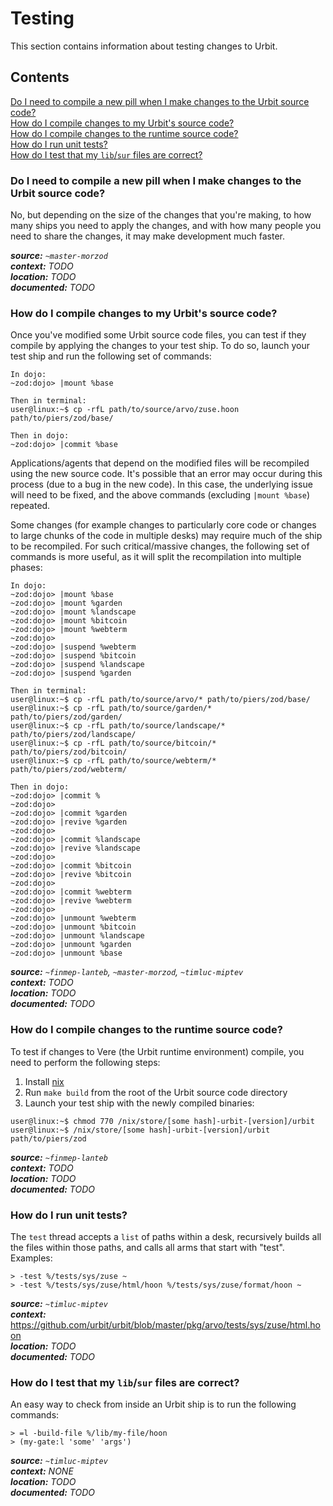 # Testing

This section contains information about testing changes to Urbit.

## Contents

[Do I need to compile a new pill when I make changes to the Urbit source code?](#do-i-need-to-compile-a-new-pill-when-i-make-changes-to-the-urbit-source-code) \
[How do I compile changes to my Urbit's source code?](#how-do-i-compile-changes-to-my-urbits-source-code) \
[How do I compile changes to the runtime source code?](#how-do-i-compile-changes-to-the-runtime-source-code) \
[How do I run unit tests?](#how-do-i-run-unit-tests) \
[How do I test that my `lib`/`sur` files are correct?](#how-do-i-test-that-my-libsur-files-are-correct)

### Do I need to compile a new pill when I make changes to the Urbit source code?

No, but depending on the size of the changes that you're making, to how many ships you need to apply the changes, and
with how many people you need to share the changes, it may make development much faster.

***source:*** *`~master-morzod`*\
***context:*** *TODO*\
***location:*** *TODO*\
***documented:*** *TODO*

### How do I compile changes to my Urbit's source code?

Once you've modified some Urbit source code files, you can test if they compile by applying the changes to your test
ship. To do so, launch your test ship and run the following set of commands:

```
In dojo:
~zod:dojo> |mount %base

Then in terminal:
user@linux:~$ cp -rfL path/to/source/arvo/zuse.hoon path/to/piers/zod/base/

Then in dojo:
~zod:dojo> |commit %base
```

Applications/agents that depend on the modified files will be recompiled using the new source code. It's possible that
an error may occur during this process (due to a bug in the new code). In this case, the underlying issue will need to
be fixed, and the above commands (excluding `|mount %base`) repeated.

Some changes (for example changes to particularly core code or changes to large chunks of the code in multiple desks)
may require much of the ship to be recompiled. For such critical/massive changes, the following set of commands is more
useful, as it will split the recompilation into multiple phases:

```
In dojo:
~zod:dojo> |mount %base
~zod:dojo> |mount %garden
~zod:dojo> |mount %landscape
~zod:dojo> |mount %bitcoin
~zod:dojo> |mount %webterm
~zod:dojo> 
~zod:dojo> |suspend %webterm
~zod:dojo> |suspend %bitcoin
~zod:dojo> |suspend %landscape
~zod:dojo> |suspend %garden

Then in terminal:
user@linux:~$ cp -rfL path/to/source/arvo/* path/to/piers/zod/base/
user@linux:~$ cp -rfL path/to/source/garden/* path/to/piers/zod/garden/
user@linux:~$ cp -rfL path/to/source/landscape/* path/to/piers/zod/landscape/
user@linux:~$ cp -rfL path/to/source/bitcoin/* path/to/piers/zod/bitcoin/
user@linux:~$ cp -rfL path/to/source/webterm/* path/to/piers/zod/webterm/

Then in dojo:
~zod:dojo> |commit %
~zod:dojo> 
~zod:dojo> |commit %garden
~zod:dojo> |revive %garden
~zod:dojo> 
~zod:dojo> |commit %landscape
~zod:dojo> |revive %landscape
~zod:dojo> 
~zod:dojo> |commit %bitcoin
~zod:dojo> |revive %bitcoin
~zod:dojo> 
~zod:dojo> |commit %webterm
~zod:dojo> |revive %webterm
~zod:dojo> 
~zod:dojo> |unmount %webterm
~zod:dojo> |unmount %bitcoin
~zod:dojo> |unmount %landscape
~zod:dojo> |unmount %garden
~zod:dojo> |unmount %base
```

***source:*** *`~finmep-lanteb`, `~master-morzod`, `~timluc-miptev`*\
***context:*** *TODO*\
***location:*** *TODO*\
***documented:*** *TODO*

### How do I compile changes to the runtime source code?

To test if changes to Vere (the Urbit runtime environment) compile, you need to perform the following steps:

1. Install [nix](https://nix.dev/tutorials/install-nix)
2. Run `make build` from the root of the Urbit source code directory
3. Launch your test ship with the newly compiled binaries:
```shell
user@linux:~$ chmod 770 /nix/store/[some hash]-urbit-[version]/urbit
user@linux:~$ /nix/store/[some hash]-urbit-[version]/urbit path/to/piers/zod
```

***source:*** *`~finmep-lanteb`*\
***context:*** *TODO*\
***location:*** *TODO*\
***documented:*** *TODO*

### How do I run unit tests?

The `test` thread accepts a `list` of paths within a desk, recursively builds all the files within those paths, and
calls all arms that start with "test". Examples:
```
> -test %/tests/sys/zuse ~
> -test %/tests/sys/zuse/html/hoon %/tests/sys/zuse/format/hoon ~
```

***source:*** *`~timluc-miptev`*\
***context:*** https://github.com/urbit/urbit/blob/master/pkg/arvo/tests/sys/zuse/html.hoon \
***location:*** *TODO*\
***documented:*** *TODO*

### How do I test that my `lib`/`sur` files are correct?

An easy way to check from inside an Urbit ship is to run the following commands:
```
> =l -build-file %/lib/my-file/hoon
> (my-gate:l 'some' 'args')
```

***source:*** *`~timluc-miptev`*\
***context:*** *NONE*\
***location:*** *TODO*\
***documented:*** *TODO*

